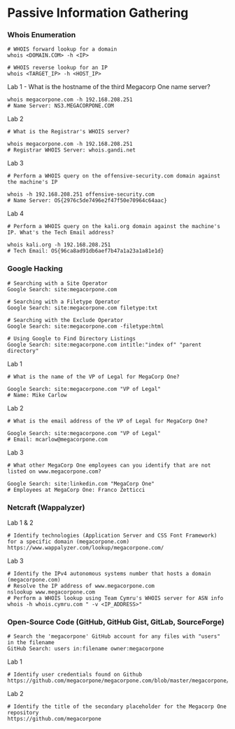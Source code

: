 # Passive Information Gathering
### Whois Enumeration
``` shell
# WHOIS forward lookup for a domain
whois <DOMAIN.COM> -h <IP>
```
``` shell
# WHOIS reverse lookup for an IP
whois <TARGET_IP> -h <HOST_IP>
```
Lab 1 - What is the hostname of the third Megacorp One name server?
``` shell
whois megacorpone.com -h 192.168.208.251
# Name Server: NS3.MEGACORPONE.COM
```
Lab 2
``` shell
# What is the Registrar's WHOIS server?

whois megacorpone.com -h 192.168.208.251
# Registrar WHOIS Server: whois.gandi.net
```
Lab 3
``` shell
# Perform a WHOIS query on the offensive-security.com domain against the machine's IP

whois -h 192.168.208.251 offensive-security.com
# Name Server: OS{2976c5de7496e2f47f50e70964c64aac}
```
Lab 4
``` shell
# Perform a WHOIS query on the kali.org domain against the machine's IP. What's the Tech Email address?

whois kali.org -h 192.168.208.251
# Tech Email: OS{96ca8ad91db6aef7b47a1a23a1a81e1d}
```
### Google Hacking
``` shell
# Searching with a Site Operator
Google Search: site:megacorpone.com
```
``` shell
# Searching with a Filetype Operator
Google Search: site:megacorpone.com filetype:txt
```
``` shell
# Searching with the Exclude Operator
Google Search: site:megacorpone.com -filetype:html
```
``` shell
# Using Google to Find Directory Listings
Google Search: site:megacorpone.com intitle:"index of" "parent directory"
```
Lab 1
``` shell
# What is the name of the VP of Legal for MegaCorp One?

Google Search: site:megacorpone.com "VP of Legal"
# Name: Mike Carlow
```
Lab 2
``` shell
# What is the email address of the VP of Legal for MegaCorp One?

Google Search: site:megacorpone.com "VP of Legal"
# Email: mcarlow@megacorpone.com 
```
Lab 3
``` shell
# What other MegaCorp One employees can you identify that are not listed on www.megacorpone.com?

Google Search: site:linkedin.com "MegaCorp One"
# Employees at MegaCorp One: Franco Zetticci
```
### Netcraft (Wappalyzer)
Lab 1 & 2
``` shell
# Identify technologies (Application Server and CSS Font Framework) for a specific domain (megacorpone.com)
https://www.wappalyzer.com/lookup/megacorpone.com/
```
Lab 3
``` shell
# Identify the IPv4 autonomous systems number that hosts a domain (megacorpone.com)
# Resolve the IP address of www.megacorpone.com  
nslookup www.megacorpone.com
# Perform a WHOIS lookup using Team Cymru's WHOIS server for ASN info  
whois -h whois.cymru.com " -v <IP_ADDRESS>"
```
### Open-Source Code (GitHub, GitHub Gist, GitLab, SourceForge)
``` shell
# Search the 'megacorpone' GitHub account for any files with "users" in the filename
GitHub Search: users in:filename owner:megacorpone
```
Lab 1
``` shell
# Identify user credentials found on Github
https://github.com/megacorpone/megacorpone.com/blob/master/megacorpone/xampp.users
```
Lab 2
``` shell
# Identify the title of the secondary placeholder for the Megacorp One repository
https://github.com/megacorpone
```
